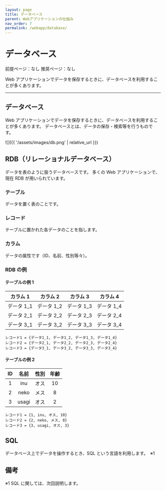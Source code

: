 ```yaml
---
layout: page
title: データベース
parent: Webアプリケーションの仕組み
nav_order: 7
permalink: /webapp/database/
---
```


# データベース

前提ページ：なし
推奨ページ：なし

Web アプリケーションでデータを保存するときに、データベースを利用することが多くあります。

---

## データベース

Web アプリケーションでデータを保存するときに、データベースを利用することが多くあります。
データベースとは、データの保存・検索等を行うものです。

![]({{ '/assets/images/db.png' | relative_url }})

## RDB（リレーショナルデータベース）

データを表のように扱うデータベースです。
多くの Web アプリケーションで、現在 RDB が用いられています。

### テーブル

データを置く表のことです。

### レコード

テーブルに置かれた各データのことを指します。

### カラム

データの属性です（ID、名前、性別等々）。

### RDB の例

#### テーブルの例 1

|  カラム 1  |  カラム 2  |  カラム 3  |  カラム 4  |
| :--------: | :--------: | :--------: | :--------: |
| データ 1_1 | データ 1_2 | データ 1_3 | データ 1_4 |
| データ 2_1 | データ 2_2 | データ 2_3 | データ 2_4 |
| データ 3_1 | データ 3_2 | データ 3_3 | データ 3_4 |

```
レコード1 = {データ1_1, データ1_2, データ1_3, データ1_4}
レコード2 = {データ2_1, データ2_2, データ2_3, データ2_4}
レコード3 = {データ3_1, データ3_2, データ3_3, データ3_4}
```

#### テーブルの例 2

| ID  | 名前  | 性別 | 年齢 |
| :-: | :---: | :--: | :--: |
|  1  |  inu  | オス |  10  |
|  2  | neko  | メス |  8   |
|  3  | usagi | オス |  2   |

```
レコード1 = {1, inu, オス, 10}
レコード2 = {2, neko, メス, 8}
レコード3 = {3, usagi, オス, 3}
```

## SQL

データベース上でデータを操作するとき、SQL という言語を利用します。　※1

## 備考

※1 SQL に関しては、次回説明します。
